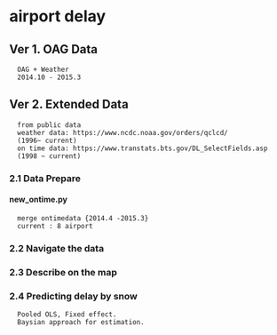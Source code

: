 # airport delay 

## Ver 1. OAG Data
      OAG + Weather
      2014.10 - 2015.3
 
## Ver 2. Extended Data
      from public data
      weather data: https://www.ncdc.noaa.gov/orders/qclcd/
      (1996~ current)
      on time data: https://www.transtats.bts.gov/DL_SelectFields.asp
      (1998 ~ current)
  
### 2.1 Data Prepare 
   #### new_ontime.py
      merge ontimedata {2014.4 -2015.3}
      current : 8 airport
### 2.2 Navigate the data
### 2.3 Describe on the map
### 2.4 Predicting delay by snow
      Pooled OLS, Fixed effect.
      Baysian approach for estimation.
      




